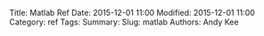 Title: Matlab Ref 
Date: 2015-12-01 11:00
Modified: 2015-12-01 11:00
Category: ref
Tags:
Summary:
Slug: matlab
Authors: Andy Kee


